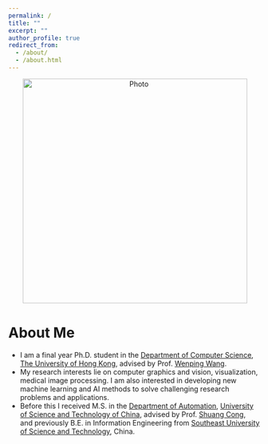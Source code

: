 ```yaml
---
permalink: /
title: ""
excerpt: ""
author_profile: true
redirect_from: 
  - /about/
  - /about.html
---
```


<p align="center">
  <img src="https://huizh.github.io/files/lantaoyu_img.jpg?raw=true" alt="Photo" style="width: 450px;"/> 
</p>

# About Me
* I am a final year Ph.D. student in the [Department of Computer Science](https://www.cs.hku.hk), [The University of Hong Kong](https://www.hku.hk), advised by Prof. [Wenping Wang](https://www.cs.hku.hk/people/academic-staff/wenping). 
* My research interests lie on computer graphics and vision, visualization, medical image processing. I am also interested in developing new machine learning and AI methods to solve challenging research problems and applications.
* Before this I received M.S. in the [Department of Automation](https://auto.ustc.edu.cn/en/index.php), [University of Science and Technology of China](http://en.ustc.edu.cn), advised by Prof. [Shuang Cong](https://scholar.google.com.hk/citations?hl=en&user=2oPsqNQAAAAJ&view_op=list_works), and previously B.E. in Information Engineering from [Southeast University of Science and Technology](http://www.english.swust.edu.cn), China. 
